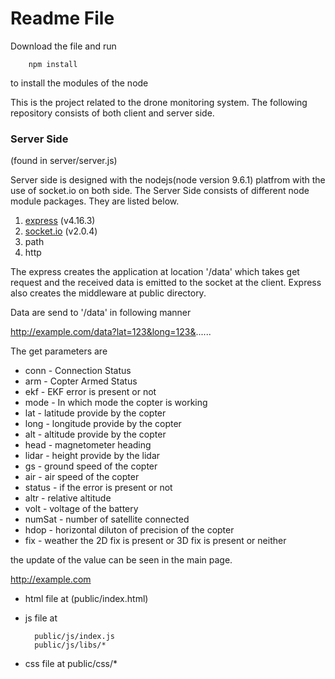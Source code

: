 # Readme File 

Download the file and run 

		npm install
		
to install the modules of the node

This is the project related to the drone monitoring system.
The following repository consists of both client and server side.

### Server Side
(found in server/server.js)

Server side is designed with the nodejs(node version 9.6.1) platfrom with the use of socket.io on both side.
The Server Side consists of different node module packages. They are listed below.

1. [express](http://expressjs.com/) (v4.16.3) 
2. [socket.io](https://socket.io/) (v2.0.4)
3. path 
4. http

The express creates the application at location '/data' which takes get request and the received data is emitted to the socket at the client.
Express also creates the middleware at public directory.

Data are send to '/data' in following manner

http://example.com/data?lat=123&long=123&......

The get parameters are

* conn - Connection Status
* arm - Copter Armed Status
* ekf - EKF error is present or not
* mode - In which mode the copter is working
* lat - latitude provide by the copter
* long - longitude provide by the copter
* alt - altitude provide by the copter
* head - magnetometer heading
* lidar - height provide by the lidar
* gs - ground speed of the copter
* air - air speed of the copter
* status - if the error is present or not
* altr - relative altitude 
* volt - voltage of the battery
* numSat - number of satellite connected
* hdop - horizontal diluton of precision of the copter
* fix - weather the 2D fix is present or 3D fix is present or neither


the update of the value can be seen in the main page.

http://example.com

- html file at (public/index.html)
- js file at 

		public/js/index.js
		public/js/libs/*
		
- css file at public/css/*
